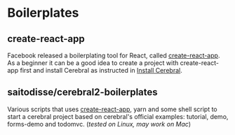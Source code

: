 # Boilerplates

## create-react-app

Facebook released a boilerplating tool for React, called [create-react-app](https://facebook.github.io/react/blog/2016/07/22/create-apps-with-no-configuration.html). As a beginner it can be a good idea to create a project with create-react-app first and install Cerebral as instructed in [Install Cerebral](/docs/introduction/install.html).

## saitodisse/cerebral2-boilerplates

Various scripts that uses [create-react-app](https://facebook.github.io/react/blog/2016/07/22/create-apps-with-no-configuration.html), yarn and some shell script to start a cerebral project based on cerebral's official examples: tutorial, demo, forms-demo and todomvc. (_tested on Linux, may work on Mac_)
